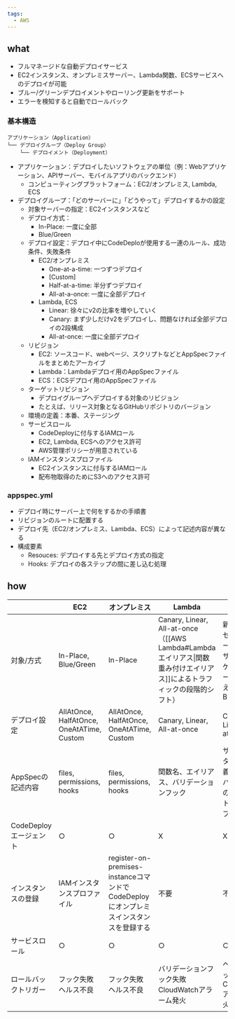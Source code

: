 ```yaml
---
tags:
  - AWS
---
```

## what
- フルマネージドな自動デプロイサービス
- EC2インスタンス、オンプレミスサーバー、Lambda関数、ECSサービスへのデプロイが可能
- ブルー/グリーンデプロイメントやローリング更新をサポート
- エラーを検知すると自動でロールバック
### 基本構造
```
アプリケーション（Application）
└── デプロイグループ（Deploy Group）
    └── デプロイメント（Deployment）
```
- アプリケーション：デプロイしたいソフトウェアの単位（例：Webアプリケーション、APIサーバー、モバイルアプリのバックエンド）
	- コンピューティングプラットフォーム：EC2/オンプレミス, Lambda, ECS
- デプロイグループ：「どのサーバーに」「どうやって」デプロイするかの設定
	- 対象サーバーの指定：EC2インスタンスなど
	- デプロイ方式：
		- In-Place: 一度に全部
		- Blue/Green
	- デプロイ設定：デプロイ中にCodeDeploが使用する一連のルール、成功条件、失敗条件
		- EC2/オンプレミス
			- One-at-a-time: 一つずつデプロイ
			- \[Custom]
			- Half-at-a-time: 半分ずつデプロイ
			- All-at-a-once: 一度に全部デプロイ
		- Lambda, ECS
			- Linear: 徐々にv2の比率を増やしていく
			- Canary: まず少しだけv2をデプロイし、問題なければ全部デプロイの2段構成
			- All-at-once: 一度に全部デプロイ
	- リビジョン
		- EC2: ソースコード、webページ、スクリプトなどとAppSpecファイルをまとめたアーカイブ
		- Lambda：Lambdaデプロイ用のAppSpecファイル
		- ECS：ECSデプロイ用のAppSpecファイル
	- ターゲットリビジョン
		- デプロイグループへデプロイする対象のリビジョン
		- たとえば、リリース対象となるGitHubリポジトリのバージョン
	- 環境の定義：本番、ステージング
	- サービスロール
		- CodeDeployに付与するIAMロール
		- EC2, Lambda, ECSへのアクセス許可
		- AWS管理ポリシーが用意されている
	- IAMインスタンスプロファイル
		- EC2インスタンスに付与するIAMロール
		- 配布物取得のためにS3へのアクセス許可

### appspec.yml
- デプロイ時にサーバー上で何をするかの手順書
- リビジョンのルートに配置する
- デプロイ先（EC2/オンプレミス、Lambda、ECS）によって記述内容が異なる
- 構成要素
	- Resouces: デプロイする先とデプロイ方式の指定
	- Hooks: デプロイの各ステップの間に差し込む処理
## how

|                  | EC2                                       | オンプレミス                                                         | Lambda                                                                                   | ECS                                          |
| ---------------- | ----------------------------------------- | -------------------------------------------------------------- | ---------------------------------------------------------------------------------------- | -------------------------------------------- |
| 対象/方式            | In-Place, Blue/Green                      | In-Place                                                       | Canary, Linear, All-at-once<br>（[[AWS Lambda#Lambdaエイリアス\|関数重み付けエイリアス]]によるトラフィックの段階的シフト） | 新旧タスクセットとロードバランサーのターゲットグループ切り替えによるBlue/Green |
| デプロイ設定           | AllAtOnce, HalfAtOnce, OneAtATime, Custom | AllAtOnce, HalfAtOnce, OneAtATime, Custom                      | Canary, Linear, All-at-once                                                              | Canary, Linear, All-at-once                  |
| AppSpecの記述内容     | files, permissions, hooks                 | files, permissions, hooks                                      | 関数名、エイリアス、バリデーションフック                                                                     | サービス、タスク定義、ロードバランサーのターゲットグループ、フック            |
| CodeDeployエージェント | ○                                         | ○                                                              | X                                                                                        | X                                            |
| インスタンスの登録        | IAMインスタンスプロファイル                           | register-on-premises-instanceコマンドでCodeDeployにオンプレミスインスタンスを登録する | 不要<br>                                                                                   | 不要                                           |
| サービスロール          | ○                                         | ○                                                              | ○                                                                                        | ○                                            |
| ロールバックトリガー       | フック失敗<br>ヘルス不良                            | フック失敗<br>ヘルス不良                                                 | バリデーションフック失敗<br>CloudWatchアラーム発火                                                         | ヘルスチェック失敗<br>CloudWatchアラーム発火                |
